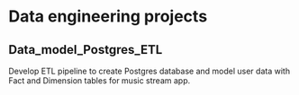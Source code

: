 # Data engineering projects

## Data_model_Postgres_ETL
Develop ETL pipeline to create Postgres database and model user data with Fact and Dimension tables for music stream app.
